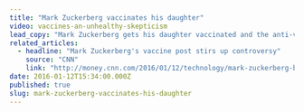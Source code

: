 ```yaml
---
title: "Mark Zuckerberg vaccinates his daughter"
video: vaccines-an-unhealthy-skepticism
lead_copy: "Mark Zuckerberg gets his daughter vaccinated and the anti-vaxxers are NOT happy. Here's the backstory on why."
related_articles:
  - headline: "Mark Zuckerberg's vaccine post stirs up controversy"
    source: "CNN"
    link: "http://money.cnn.com/2016/01/12/technology/mark-zuckerberg-baby-vaccine-facebook/"
date: 2016-01-12T15:34:00.000Z
published: true
slug: mark-zuckerberg-vaccinates-his-daughter
---
```


